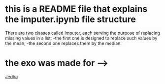 # this is a README file that explains the imputer.ipynb file structure

There are two classes called Imputer, each serving the purpose of replacing missing values in a list: 
    -the first one is designed to replace such values by the mean;
    -the second one replaces them by the median.

# the exo was made for -->

[Jedha](https://jedha.co)